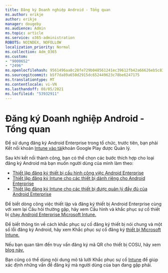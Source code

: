 ```yaml
---
title: Đăng ký Doanh nghiệp Android - Tổng quan
ms.author: erikje
author: erikje
manager: dougeby
ms.audience: Admin
ms.topic: article
ms.service: o365-administration
ROBOTS: NOINDEX, NOFOLLOW
localization_priority: Normal
ms.collection: Adm_O365
ms.custom:
- "9000652"
- "2496"
ms.openlocfilehash: 9561496aa8c28fe729b048561241ec39612fb42a66626eb5c83c73fdbe61d904
ms.sourcegitcommit: b5f7da89a650d2915dc652449623c78be6247175
ms.translationtype: MT
ms.contentlocale: vi-VN
ms.lasthandoff: 08/05/2021
ms.locfileid: "53932911"
---
```

# <a name="android-enterprise-enrollment---overview"></a>Đăng ký Doanh nghiệp Android - Tổng quan

Để sử dụng đăng ký Android Enterprise trong tổ chức, trước tiên, bạn phải Kết nối khoản [Intune vào tài](https://docs.microsoft.com/intune/enrollment/connect-intune-android-enterprise)khoản Google Play được Quản lý. 

Sau khi kết nối thành công, bạn có thể chọn các bước thích hợp cho loại đăng ký Android mà bạn muốn người dùng của mình làm theo:

- [Thiết lập đăng ký thiết bị cấu hình công việc Android Enterprise](https://docs.microsoft.com/intune/enrollment/android-work-profile-enroll)
- [Thiết lập đăng ký Intune cho các thiết bị dành riêng cho Android Enterprise](https://docs.microsoft.com/intune/enrollment/android-kiosk-enroll)
- [Thiết lập đăng ký Intune cho các thiết bị được quản lý đầy đủ của Android Enterprise](https://docs.microsoft.com/intune/enrollment/android-fully-managed-enroll)

Để biết dòng công việc thiết lập và đăng ký thiết bị Android Enterprise cùng với xem lại Câu hỏi thường gặp, hãy xem Cấu hình và khắc phục sự cố thiết bị [chạy Android Enterprise Microsoft Intune.](https://support.microsoft.com/help/4476974/configuring-and-troubleshooting-android-enterprise-devices-in-intune)

Để biết thông tin về cách khắc phục sự cố đăng ký thiết bị nói chung và một số lỗi đăng ký Android, hãy xem Khắc phục sự cố đăng ký [thiết bị Microsoft Intune.](https://docs.microsoft.com/intune/enrollment/troubleshoot-device-enrollment-in-intune)

Nếu bạn quan tâm đến truy vấn đăng ký mã QR cho thiết bị COSU, hãy xem [blog này.](https://techcommunity.microsoft.com/t5/Intune-Customer-Success/COSU-Configuration-and-Enrollment-using-the-QR-code-enrollment/ba-p/280184)

Bạn cũng có thể dùng nội dung mô tả lưỡi Khắc phục sự cố [Intune](https://docs.microsoft.com/intune/fundamentals/help-desk-operators) để giúp xác định những vấn đề đăng ký mà người dùng của bạn đang gặp phải.